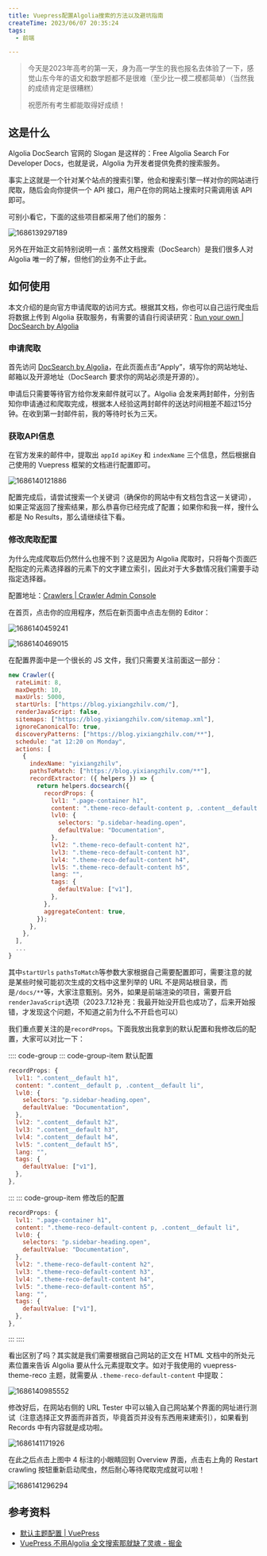 ```yaml
---
title: Vuepress配置Algolia搜索的方法以及避坑指南
createTime: 2023/06/07 20:35:24
tags:
  - 前端

---
```


> 今天是2023年高考的第一天，身为高一学生的我也报名去体验了一下，感觉山东今年的语文和数学题都不是很难（至少比一模二模都简单）（当然我的成绩肯定是很糟糕）
>
> 祝愿所有考生都能取得好成绩！

## 这是什么

Algolia DocSearch 官网的 Slogan 是这样的：Free Algolia Search For Developer Docs，也就是说，Algolia 为开发者提供免费的搜索服务。

事实上这就是一个针对某个站点的搜索引擎，他会和搜索引擎一样对你的网站进行爬取，随后会向你提供一个 API 接口，用户在你的网站上搜索时只需调用该 API 即可。

可别小看它，下面的这些项目都采用了他们的服务：

![1686139297189](../images/9dcda85161e722dc9d08ab77c507cea4.png)

另外在开始正文前特别说明一点：虽然文档搜索（DocSearch）是我们很多人对 Algolia 唯一的了解，但他们的业务不止于此。

## 如何使用

本文介绍的是向官方申请爬取的访问方式。根据其文档，你也可以自己运行爬虫后将数据上传到 Algolia 获取服务，有需要的请自行阅读研究：[Run your own | DocSearch by Algolia](https://docsearch.algolia.com/docs/legacy/run-your-own/)

### 申请爬取

首先访问 [DocSearch by Algolia](https://docsearch.algolia.com/)，在此页面点击“Apply”，填写你的网站地址、邮箱以及开源地址（DocSearch 要求你的网站必须是开源的）。

申请后只需要等待官方给你发来邮件就可以了。Algolia 会发来两封邮件，分别告知你申请通过和爬取完成，根据本人经验这两封邮件的送达时间相差不超过15分钟。在收到第一封邮件前，我的等待时长为三天。

### 获取API信息

在官方发来的邮件中，提取出 `appId` `apiKey` 和 `indexName` 三个信息，然后根据自己使用的 Vuepress 框架的文档进行配置即可。

![1686140121886](../images/462c1b3a1cb5ba9fd0ab75e136a55d51.png)

配置完成后，请尝试搜索一个关键词（确保你的网站中有文档包含这一关键词），如果正常返回了搜索结果，那么恭喜你已经完成了配置；如果你和我一样，搜什么都是 No Results，那么请继续往下看。

### 修改爬取配置

为什么完成爬取后仍然什么也搜不到？这是因为 Algolia 爬取时，只将每个页面匹配指定的元素选择器的元素下的文字建立索引，因此对于大多数情况我们需要手动指定选择器。

配置地址：[Crawlers | Crawler Admin Console](https://crawler.algolia.com/admin/users/login)

在首页，点击你的应用程序，然后在新页面中点击左侧的 Editor：

![1686140459241](../images/b811396c11a5e8cad92611424487e03c.png)

![1686140469015](../images/df9f53ae786373b07349636ee80c0f25.png)

在配置界面中是一个很长的 JS 文件，我们只需要关注前面这一部分：

```javascript
new Crawler({
  rateLimit: 8,
  maxDepth: 10,
  maxUrls: 5000,
  startUrls: ["https://blog.yixiangzhilv.com/"],
  renderJavaScript: false,
  sitemaps: ["https://blog.yixiangzhilv.com/sitemap.xml"],
  ignoreCanonicalTo: true,
  discoveryPatterns: ["https://blog.yixiangzhilv.com/**"],
  schedule: "at 12:20 on Monday",
  actions: [
    {
      indexName: "yixiangzhilv",
      pathsToMatch: ["https://blog.yixiangzhilv.com/**"],
      recordExtractor: ({ helpers }) => {
        return helpers.docsearch({
          recordProps: {
            lvl1: ".page-container h1",
            content: ".theme-reco-default-content p, .content__default li",
            lvl0: {
              selectors: "p.sidebar-heading.open",
              defaultValue: "Documentation",
            },
            lvl2: ".theme-reco-default-content h2",
            lvl3: ".theme-reco-default-content h3",
            lvl4: ".theme-reco-default-content h4",
            lvl5: ".theme-reco-default-content h5",
            lang: "",
            tags: {
              defaultValue: ["v1"],
            },
          },
          aggregateContent: true,
        });
      },
    },
  ],
  ...
}
```

其中`startUrls` `pathsToMatch`等参数大家根据自己需要配置即可，需要注意的就是某些时候可能初次生成的文档中这里列举的 URL 不是网站根目录，而是`/docs/**`等，大家注意甄别。另外，如果是前端渲染的项目，需要开启`renderJavaScript`选项（2023.7.12补充：我最开始没开启也成功了，后来开始报错，才发现这个问题，不知道之前为什么不开启也可以）

我们重点要关注的是`recordProps`。下面我放出我拿到的默认配置和我修改后的配置，大家可以对比一下：

:::: code-group
::: code-group-item 默认配置

```javascript
recordProps: {
  lvl1: ".content__default h1",
  content: ".content__default p, .content__default li",
  lvl0: {
    selectors: "p.sidebar-heading.open",
    defaultValue: "Documentation",
  },
  lvl2: ".content__default h2",
  lvl3: ".content__default h3",
  lvl4: ".content__default h4",
  lvl5: ".content__default h5",
  lang: "",
  tags: {
    defaultValue: ["v1"],
  },
},
```

:::
::: code-group-item 修改后的配置

```javascript
recordProps: {
  lvl1: ".page-container h1",
  content: ".theme-reco-default-content p, .content__default li",
  lvl0: {
    selectors: "p.sidebar-heading.open",
    defaultValue: "Documentation",
  },
  lvl2: ".theme-reco-default-content h2",
  lvl3: ".theme-reco-default-content h3",
  lvl4: ".theme-reco-default-content h4",
  lvl5: ".theme-reco-default-content h5",
  lang: "",
  tags: {
    defaultValue: ["v1"],
  },
},
```

:::
::::

看出区别了吗？其实就是我们需要根据自己网站的正文在 HTML 文档中的所处元素位置来告诉 Algolia 要从什么元素提取文字。如对于我使用的 vuepress-theme-reco 主题，就需要从 `.theme-reco-default-content` 中提取：

![1686140985552](../images/f6cc57aab54a725d54b7eec846a3c806.png)

修改好后，在网站右侧的 URL Tester 中可以输入自己网站某个界面的网址进行测试（注意选择正文界面而非首页，毕竟首页并没有东西用来建索引），如果看到 Records 中有内容就是成功啦。

![1686141171926](../images/50521c91af864625ebb630d42197a4dd.png)

在此之后点击上图中 4 标注的小眼睛回到 Overview 界面，点击右上角的 Restart crawling 按钮重新启动爬虫，然后耐心等待爬取完成就可以啦！

![1686141296294](../images/5763369b867ee40f08d0d3e8c1a98066.png)

## 参考资料

- [默认主题配置 | VuePress](https://vuepress.vuejs.org/zh/theme/default-theme-config.html#algolia-%E6%90%9C%E7%B4%A2)
- [VuePress 不用Algolia 全文搜索那就缺了灵魂 - 掘金](https://juejin.cn/post/7110518413839040519)
